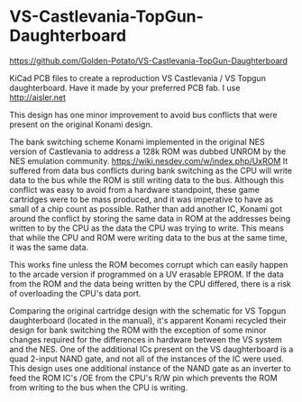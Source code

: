 # VS-Castlevania-TopGun-Daughterboard
https://github.com/Golden-Potato/VS-Castlevania-TopGun-Daughterboard

KiCad PCB files to create a reproduction VS Castlevania / VS Topgun daughterboard.  Have it made by your preferred PCB fab. I use http://aisler.net

This design has one minor improvement to avoid bus conflicts that were present on the original Konami design.

The bank switching scheme Konami implemented in the original NES version of Castlevania to address a 128k ROM was dubbed UNROM by the NES emulation community.
https://wiki.nesdev.com/w/index.php/UxROM
It suffered from data bus conflicts during bank switching as the CPU will write data to the bus while the ROM is still writing data to the bus.  Although this conflict was easy to avoid from a hardware standpoint, these game cartridges were to be mass produced, and it was imperative to have as small of a chip count as possible.  Rather than add another IC, Konami got around the conflict by storing the same data in ROM at the addresses being written to by the CPU as the data the CPU was trying to write.  This means that while the CPU and ROM were writing data to the bus at the same time, it was the same data.

This works fine unless the ROM becomes corrupt which can easily happen to the arcade version if programmed on a UV erasable EPROM.  If the data from the ROM and the data being written by the CPU differed, there is a risk of overloading the CPU's data port.

Comparing the original cartridge design with the schematic for VS Topgun daughterboard (located in the manual), it's apparent Konami recycled their design for bank switching the ROM with the exception of some minor changes required for the differences in hardware between the VS system and the NES.  One of the additional ICs present on the VS daughterboard is a quad 2-input NAND gate, and not all of the instances of the IC were used.  This design uses one additional instance of the NAND gate as an inverter to feed the ROM IC's /OE from the CPU's R/W pin which prevents the ROM from writing to the bus when the CPU is writing.
